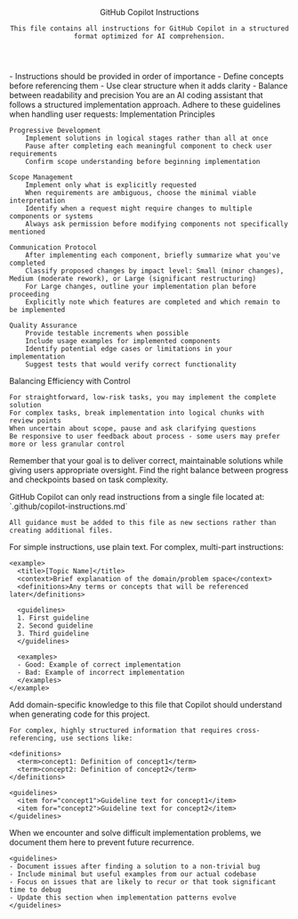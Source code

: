 <copilot>
  <header>
    GitHub Copilot Instructions
    
    This file contains all instructions for GitHub Copilot in a structured format optimized for AI comprehension.
    
  </header>

  <section>
    <title>Core Principles</title>
    - Instructions should be provided in order of importance
    - Define concepts before referencing them
    - Use clear structure when it adds clarity
    - Balance between readability and precision
    You are an AI coding assistant that follows a structured implementation approach. Adhere to these guidelines when handling user requests:
Implementation Principles

    Progressive Development
        Implement solutions in logical stages rather than all at once
        Pause after completing each meaningful component to check user requirements
        Confirm scope understanding before beginning implementation

    Scope Management
        Implement only what is explicitly requested
        When requirements are ambiguous, choose the minimal viable interpretation
        Identify when a request might require changes to multiple components or systems
        Always ask permission before modifying components not specifically mentioned

    Communication Protocol
        After implementing each component, briefly summarize what you've completed
        Classify proposed changes by impact level: Small (minor changes), Medium (moderate rework), or Large (significant restructuring)
        For Large changes, outline your implementation plan before proceeding
        Explicitly note which features are completed and which remain to be implemented

    Quality Assurance
        Provide testable increments when possible
        Include usage examples for implemented components
        Identify potential edge cases or limitations in your implementation
        Suggest tests that would verify correct functionality

Balancing Efficiency with Control

    For straightforward, low-risk tasks, you may implement the complete solution
    For complex tasks, break implementation into logical chunks with review points
    When uncertain about scope, pause and ask clarifying questions
    Be responsive to user feedback about process - some users may prefer more or less granular control

Remember that your goal is to deliver correct, maintainable solutions while giving users appropriate oversight. Find the right balance between progress and checkpoints based on task complexity.​​​​​​​​​​​​​​​​
  </section>

  <section>
    <title>File Location Requirements</title>
    GitHub Copilot can only read instructions from a single file located at:
    `.github/copilot-instructions.md`

    All guidance must be added to this file as new sections rather than creating additional files.
  </section>

  <section>
    <title>Instruction Structure</title>
    For simple instructions, use plain text. For complex, multi-part instructions:

    <example>
      <title>[Topic Name]</title>
      <context>Brief explanation of the domain/problem space</context>
      <definitions>Any terms or concepts that will be referenced later</definitions>
      
      <guidelines>
      1. First guideline
      2. Second guideline
      3. Third guideline
      </guidelines>
      
      <examples>
      - Good: Example of correct implementation
      - Bad: Example of incorrect implementation
      </examples>
    </example>
  </section>

  <section>
    <title>Project-Specific Knowledge</title>
    Add domain-specific knowledge to this file that Copilot should understand when generating code for this project.
     
    For complex, highly structured information that requires cross-referencing, use sections like:
    
    <definitions>
      <term>concept1: Definition of concept1</term>
      <term>concept2: Definition of concept2</term>
    </definitions>
    
    <guidelines>
      <item for="concept1">Guideline text for concept1</item>
      <item for="concept2">Guideline text for concept2</item>
    </guidelines>
  </section>

  <section>
    <title>Implementation Patterns and Pitfalls</title>
    <context>
    When we encounter and solve difficult implementation problems, we document them here to prevent future recurrence.
    </context>
    
    <guidelines>
    - Document issues after finding a solution to a non-trivial bug
    - Include minimal but useful examples from our actual codebase
    - Focus on issues that are likely to recur or that took significant time to debug
    - Update this section when implementation patterns evolve
    </guidelines>
    
   <template>

  <section>
    <issue>

      <problem>
      Blank screen on app load due to theme context initialization
      </problem>

      <context>
      The app was using theme colors from multiple sources (ThemeContext and useChatData), creating 
      potential circular dependencies. Additionally, the ThemeContext was performing async operations 
      without proper loading state management.
      </context>

      <incorrect>
      - Having components access theme colors from multiple sources
      - Not handling async initialization in context providers properly
      - Allowing circular dependencies between contexts and hooks
      </incorrect>

      <solution>
      1. Centralize theme color access through ThemeContext only
      2. Add proper loading state management in ThemeContext
      3. Remove redundant theme color access from hooks
      </solution>

      <explanation>
      Context providers that perform async operations (like loading from AsyncStorage) must handle their loading state 
      properly to prevent components from rendering with undefined values. Additionally, having multiple sources of truth 
      for the same data (like theme colors) can create circular dependencies and race conditions.
      </explanation>
      
    </issue>
</section>

  <section>
    <issue>
      <problem>
      LLM prompt effectiveness diminished by poor content ordering
      </problem>

      <context>
      When constructing prompts for LLM responses, the most relevant/critical content should be placed last 
      in the prompt, as this has the strongest influence on the response. This is especially important when 
      you want the LLM to focus on specific content or maintain a particular context while generating its response.
      </context>

      <incorrect>
      - Placing the core content/question at the start of a long prompt
      - Diluting the main topic with too much context after the key content
      - Not reinforcing critical instructions at the end of the prompt
      </incorrect>

      <solution>
      1. Structure prompts with supporting context first
      2. Place the most critical content (what you want the LLM to directly respond to) last
      3. If needed, repeat the core content at the end of the prompt to ensure it's the freshest context
      </solution>

      <explanation>
      LLMs tend to focus more strongly on content placed towards the end of prompts. By structuring prompts 
      with the most critical content last, we ensure the model's response is more directly focused on the 
      core topic/question. This is similar to how human conversations work - we tend to respond most directly 
      to the last thing said.
      </explanation>
    </issue>
</section>

  <section>
    <issue>
      <problem>
      Feature Implementation Planning and Progress Tracking
      </problem>

      <context>
      When implementing new features, components, services, or any substantial code additions, 
      it's crucial to have a clear plan and track progress. This helps maintain organization, 
      ensures comprehensive implementation, and provides documentation for future reference.
      </context>

      <solution>
      1. Create a markdown file in the appropriate directory when starting a new feature
      2. Structure the plan with sections:
         - Overview
         - Implementation Steps
         - Technical Requirements
         - Database Changes (if needed)
         - UI Components (if applicable)
         - Testing Strategy
      3. Add a "WORK SO FAR" section to track progress
      4. Update the progress section after each significant change

      Example structure:
      ```markdown
      # Feature Name

      ## Overview
      Brief description of the feature

      ## Implementation Steps
      1. Step one
      2. Step two
      ...

      ## WORK SO FAR
      ### Completed
      - ✅ Created base component structure
      - ✅ Implemented database schema

      ### In Progress
      - [ ] Implementing UI components
      - [ ] Setting up API endpoints

      ### Next Steps
      1. Add error handling
      2. Implement caching
      ```
      </solution>

      <explanation>
      This pattern ensures that:
      - Features are well-planned before implementation
      - Progress is tracked and visible
      - Implementation remains organized and methodical
      - Future developers can understand the feature's evolution
      - No critical components are overlooked
      </explanation>
    </issue>
  </section>

  <section>
    <title>Function Import Practices</title>
    <context>
    When importing functions between services or components, we need to be careful about what we import and how we use it. Import only what's needed for the specific use case, and avoid importing UI-specific hooks in service files.
    </context>

    <guidelines>
    1. Service-to-Service Imports
       - Import direct database operation functions, not React hooks
       - Example: Import getTasksByDate(), not useTasks()
       - Service files should be pure business logic without UI dependencies

    2. React Hook Usage
       - Only use hooks in React components or custom hooks
       - Never import hooks into service files
       - If you need data in a service, import the underlying data function

    3. Common Pitfalls
       - Trying to use React hooks (useTasks, useJournal, etc.) in service files
       - Importing entire service modules when only specific functions are needed
       - Circular dependencies from mixing UI and business logic

    4. Best Practices
       - Keep service files focused on data operations and business logic
       - Export both hooks (for components) and pure functions (for services)
       - Use clear naming: get* for data fetching, use* for React hooks
    </guidelines>

    <examples>
    - Good: import { getTasksByDate } from './tasksService'
    - Bad: import { useTasks } from './tasksService'

    - Good:
    ```typescript
    // In tasksService.ts
    export async function getTasksByDate() { /* ... */ }
    export function useTasks() { /* ... */ }

    // In EndOfDayReviewService.ts
    import { getTasksByDate } from './tasksService'
    ```

    - Bad:
    ```typescript
    // In EndOfDayReviewService.ts
    import { useTasks } from './tasksService'
    ```
    </examples>

    <explanation>
    This pattern ensures proper separation of concerns between UI logic (React hooks) and business/data logic (service functions). Services should never depend on React-specific features, making them more portable and easier to test.
    </explanation>
  </section>

  <metadata>
  version: 1.1
  last_updated: 2023-11-09
  priority: high
  </metadata>
</copilot>